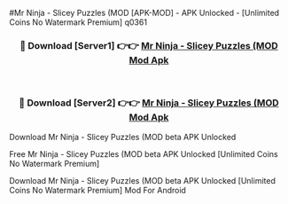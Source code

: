 #Mr Ninja - Slicey Puzzles (MOD [APK-MOD] - APK Unlocked - [Unlimited Coins No Watermark Premium] q0361



<div align="center">

<h3>🔴 Download [Server1] 👉👉 <a href="https://momento.my/?title=Mr_Ninja_-_Slicey_Puzzles_(MOD">Mr Ninja - Slicey Puzzles (MOD Mod Apk</a></h3><br>

<h3>🔴 Download [Server2] 👉👉 <a href="https://momento.my/?title=Mr_Ninja_-_Slicey_Puzzles_(MOD">Mr Ninja - Slicey Puzzles (MOD Mod Apk</a></h3>
</div>



Download Mr Ninja - Slicey Puzzles (MOD beta APK Unlocked

Free Mr Ninja - Slicey Puzzles (MOD beta APK Unlocked [Unlimited Coins No Watermark Premium]

Download Mr Ninja - Slicey Puzzles (MOD beta APK Unlocked [Unlimited Coins No Watermark Premium] Mod For Android
